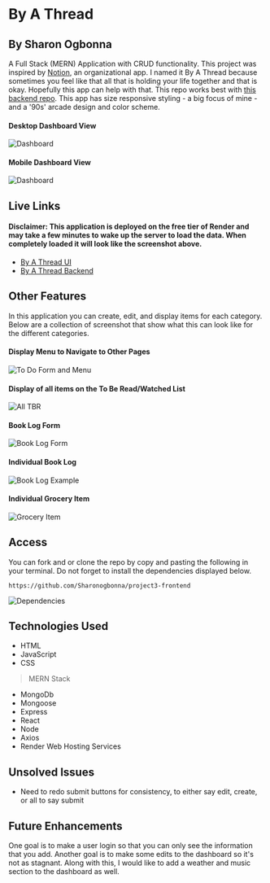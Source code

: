 # By A Thread

## By Sharon Ogbonna
A Full Stack (MERN) Application with CRUD functionality. This project was inspired by [Notion](https://www.notion.so/), an organizational app. I named it By A Thread because sometimes you feel like that all that is holding your life together and that is okay. Hopefully this app can help with that. This repo works best with [this backend repo](https://github.com/Sharonogbonna/project3-backend). This app has size responsive styling - a big focus of mine - and a '90s' arcade design and color scheme.

#### Desktop Dashboard View
![Dashboard](./public/dashboard.png)
#### Mobile Dashboard View
![Dashboard](./public/dashboard-mobile.png)

## Live Links
####  Disclaimer: This application is deployed on the free tier of Render and may take a few minutes to wake up the server to load the data. When completely loaded it will look like the screenshot above.
- [By A Thread UI](https://byathread-ui.onrender.com/)
- [By A Thread Backend](https://byathread-api.onrender.com/)

## Other Features 

In this application you can create, edit, and display items for each category. Below are a collection of screenshot that show what this can look like for the different categories.

#### Display Menu to Navigate to Other Pages 
![To Do Form and Menu](./public/menu.png)

#### Display of all items on the To Be Read/Watched List 
![All TBR](./public/tbr-index.png)

#### Book Log Form
![Book Log Form](./public/log-form.png)

#### Individual Book Log 
![Book Log Example](./public/log-item.png)

#### Individual Grocery Item
![Grocery Item](./public/grocery-item.png)


## Access

You can fork and or clone the repo by copy and pasting the following in your terminal. Do not forget to install the dependencies displayed below.

`https://github.com/Sharonogbonna/project3-frontend`

![Dependencies](./public/dependencies.png)

## Technologies Used

- HTML
- JavaScript
- CSS
> MERN Stack
- MongoDb
- Mongoose
- Express
- React
- Node
- Axios
- Render Web Hosting Services

## Unsolved Issues

- Need to redo submit buttons for consistency, to either say edit, create, or all to say submit

## Future Enhancements

One goal is to make a user login so that you can only see the information that you add. Another goal is to make some edits to the dashboard so it's not as stagnant.  Along with this, I would like to add a weather and music section to the dashboard as well.
